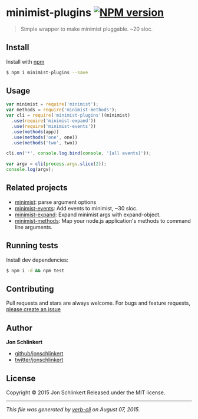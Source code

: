 # minimist-plugins [![NPM version](https://badge.fury.io/js/minimist-plugins.svg)](http://badge.fury.io/js/minimist-plugins)

> Simple wrapper to make minimist pluggable. ~20 sloc.

## Install

Install with [npm](https://www.npmjs.com/)

```sh
$ npm i minimist-plugins --save
```

## Usage

```js
var minimist = require('minimist');
var methods = require('minimist-methods');
var cli = require('minimist-plugins')(minimist)
  .use(require('minimist-expand'))
  .use(require('minimist-events'))
  .use(methods(app))
  .use(methods('one', one))
  .use(methods('two', two))

cli.on('*', console.log.bind(console, '[all events]'));

var argv = cli(process.argv.slice(2));
console.log(argv);
```

## Related projects

* [minimist](https://github.com/substack/minimist): parse argument options
* [minimist-events](https://github.com/jonschlinkert/minimist-events): Add events to minimist, ~30 sloc.
* [minimist-expand](https://github.com/jonschlinkert/minimist-expand): Expand minimist args with expand-object.
* [minimist-methods](https://github.com/jonschlinkert/minimist-methods): Map your node.js application's methods to command line arguments.

## Running tests

Install dev dependencies:

```sh
$ npm i -d && npm test
```

## Contributing

Pull requests and stars are always welcome. For bugs and feature requests, [please create an issue](https://github.com/jonschlinkert/minimist-plugins/issues/new)

## Author

**Jon Schlinkert**

+ [github/jonschlinkert](https://github.com/jonschlinkert)
+ [twitter/jonschlinkert](http://twitter.com/jonschlinkert)

## License

Copyright © 2015 Jon Schlinkert
Released under the MIT license.

***

_This file was generated by [verb-cli](https://github.com/assemble/verb-cli) on August 07, 2015._